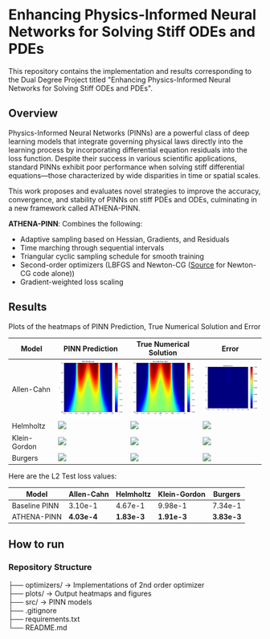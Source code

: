 # Enhancing Physics-Informed Neural Networks for Solving Stiff ODEs and PDEs

This repository contains the implementation and results corresponding to the Dual Degree Project titled "Enhancing Physics-Informed Neural Networks for Solving Stiff ODEs and PDEs".

## Overview

Physics-Informed Neural Networks (PINNs) are a powerful class of deep learning models that integrate governing physical laws directly into the learning process by incorporating differential equation residuals into the loss function. Despite their success in various scientific applications, standard PINNs exhibit poor performance when solving stiff differential equations—those characterized by wide disparities in time or spatial scales.

This work proposes and evaluates novel strategies to improve the accuracy, convergence, and stability of PINNs on stiff PDEs and ODEs, culminating in a new framework called ATHENA-PINN.

**ATHENA-PINN**: Combines the following:
  - Adaptive sampling based on Hessian, Gradients, and Residuals
  - Time marching through sequential intervals
  - Triangular cyclic sampling schedule for smooth training
  - Second-order optimizers (LBFGS and Newton-CG ([Source](https://github.com/pratikrathore8/opt_for_pinns/blob/main/src/opts/nys_newton_cg.py) for Newton-CG code alone))
  - Gradient-weighted loss scaling

## Results

Plots of the heatmaps of PINN Prediction, True Numerical Solution and Error

| Model        | PINN Prediction | True Numerical Solution | Error |
| ------------ | --------------- | ------------------------ | ----- |
| Allen-Cahn   | <img src="plots/M4-pinn.png" width="200"/> | <img src="plots/numerical.png" width="200"/> | <img src="plots/M4-error.png" width="200"/> |
| Helmholtz    | <img src="plots/helmholtz_pinn.png" width="200"/> | <img src="plots/helmholtz_true.png" width="200"/> | <img src="plots/helmholtz_error.png" width="200"/> |
| Klein-Gordon | <img src="plots/klein_pinn.png" width="200"/> | <img src="plots/klein_true.png" width="200"/> | <img src="plots/klein_error.png" width="200"/> |
| Burgers      | <img src="plots/burgers_pinn.png" width="200"/> | <img src="plots/burgers_true.png" width="200"/> | <img src="plots/burgers_error.png" width="200"/> |


Here are the L2 Test loss values:

| Model       | Allen-Cahn  | Helmholtz    | Klein-Gordon | Burgers |
| ------------ | ---------------------- | ------------ | ------------ | ------- |
| Baseline PINN | 3.10e-1              | 4.67e-1     | 9.98e-1     | 7.34e-1      |
| ATHENA-PINN  | **4.03e-4**           | **1.83e-3** | **1.91e-3** | **3.83e-3**  |

## How to run

### Repository Structure


├── optimizers/             -> Implementations of 2nd order optimizer  
├── plots/                  -> Output heatmaps and figures  
├── src/                    -> PINN models    
├── .gitignore           
├── requirements.txt    
└── README.md    

      

